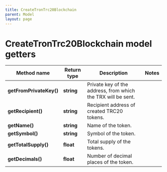 ```yaml
---
title: CreateTronTrc20Blockchain
parent: Model
layout: page
---
```


# CreateTronTrc20Blockchain model getters

Method name | Return type | Description | Notes
------------ | ------------- | ------------- | -------------
**getFromPrivateKey()** | **string** | Private key of the address, from which the TRX will be sent. |
**getRecipient()** | **string** | Recipient address of created TRC20 tokens. |
**getName()** | **string** | Name of the token. |
**getSymbol()** | **string** | Symbol of the token. |
**getTotalSupply()** | **float** | Total supply of the tokens. |
**getDecimals()** | **float** | Number of decimal places of the token. |

